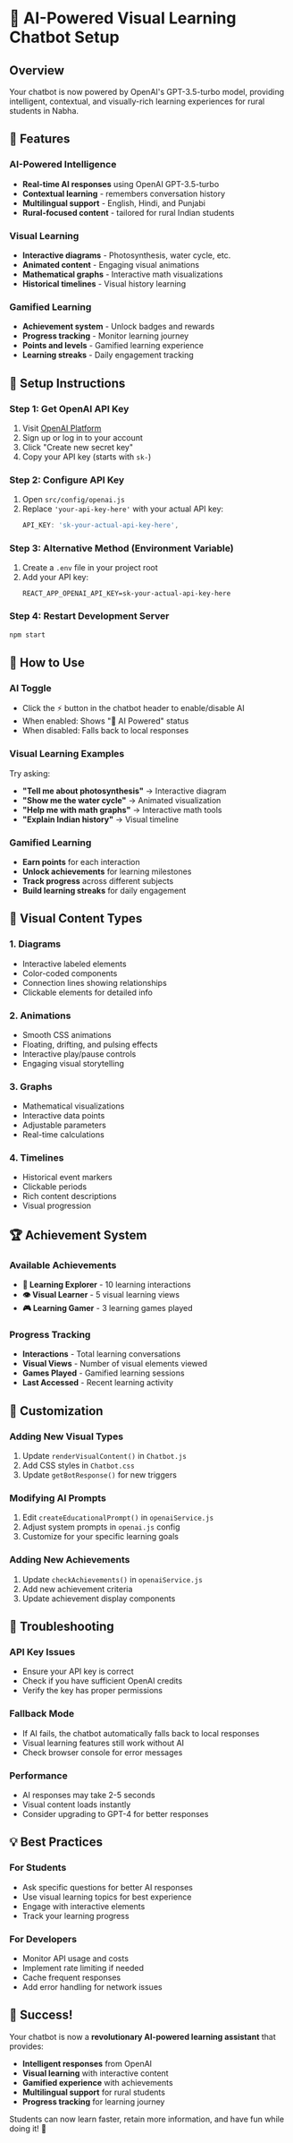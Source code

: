 # 🤖 AI-Powered Visual Learning Chatbot Setup

## Overview
Your chatbot is now powered by OpenAI's GPT-3.5-turbo model, providing intelligent, contextual, and visually-rich learning experiences for rural students in Nabha.

## 🚀 Features

### **AI-Powered Intelligence**
- **Real-time AI responses** using OpenAI GPT-3.5-turbo
- **Contextual learning** - remembers conversation history
- **Multilingual support** - English, Hindi, and Punjabi
- **Rural-focused content** - tailored for rural Indian students

### **Visual Learning**
- **Interactive diagrams** - Photosynthesis, water cycle, etc.
- **Animated content** - Engaging visual animations
- **Mathematical graphs** - Interactive math visualizations
- **Historical timelines** - Visual history learning

### **Gamified Learning**
- **Achievement system** - Unlock badges and rewards
- **Progress tracking** - Monitor learning journey
- **Points and levels** - Gamified learning experience
- **Learning streaks** - Daily engagement tracking

## 🔧 Setup Instructions

### **Step 1: Get OpenAI API Key**
1. Visit [OpenAI Platform](https://platform.openai.com/api-keys)
2. Sign up or log in to your account
3. Click "Create new secret key"
4. Copy your API key (starts with `sk-`)

### **Step 2: Configure API Key**
1. Open `src/config/openai.js`
2. Replace `'your-api-key-here'` with your actual API key:
   ```javascript
   API_KEY: 'sk-your-actual-api-key-here',
   ```

### **Step 3: Alternative Method (Environment Variable)**
1. Create a `.env` file in your project root
2. Add your API key:
   ```
   REACT_APP_OPENAI_API_KEY=sk-your-actual-api-key-here
   ```

### **Step 4: Restart Development Server**
```bash
npm start
```

## 🎯 How to Use

### **AI Toggle**
- Click the ⚡ button in the chatbot header to enable/disable AI
- When enabled: Shows "🤖 AI Powered" status
- When disabled: Falls back to local responses

### **Visual Learning Examples**
Try asking:
- **"Tell me about photosynthesis"** → Interactive diagram
- **"Show me the water cycle"** → Animated visualization
- **"Help me with math graphs"** → Interactive math tools
- **"Explain Indian history"** → Visual timeline

### **Gamified Learning**
- **Earn points** for each interaction
- **Unlock achievements** for learning milestones
- **Track progress** across different subjects
- **Build learning streaks** for daily engagement

## 🎨 Visual Content Types

### **1. Diagrams**
- Interactive labeled elements
- Color-coded components
- Connection lines showing relationships
- Clickable elements for detailed info

### **2. Animations**
- Smooth CSS animations
- Floating, drifting, and pulsing effects
- Interactive play/pause controls
- Engaging visual storytelling

### **3. Graphs**
- Mathematical visualizations
- Interactive data points
- Adjustable parameters
- Real-time calculations

### **4. Timelines**
- Historical event markers
- Clickable periods
- Rich content descriptions
- Visual progression

## 🏆 Achievement System

### **Available Achievements**
- **🌟 Learning Explorer** - 10 learning interactions
- **👁️ Visual Learner** - 5 visual learning views
- **🎮 Learning Gamer** - 3 learning games played

### **Progress Tracking**
- **Interactions** - Total learning conversations
- **Visual Views** - Number of visual elements viewed
- **Games Played** - Gamified learning sessions
- **Last Accessed** - Recent learning activity

## 🔧 Customization

### **Adding New Visual Types**
1. Update `renderVisualContent()` in `Chatbot.js`
2. Add CSS styles in `Chatbot.css`
3. Update `getBotResponse()` for new triggers

### **Modifying AI Prompts**
1. Edit `createEducationalPrompt()` in `openaiService.js`
2. Adjust system prompts in `openai.js` config
3. Customize for your specific learning goals

### **Adding New Achievements**
1. Update `checkAchievements()` in `openaiService.js`
2. Add new achievement criteria
3. Update achievement display components

## 🚨 Troubleshooting

### **API Key Issues**
- Ensure your API key is correct
- Check if you have sufficient OpenAI credits
- Verify the key has proper permissions

### **Fallback Mode**
- If AI fails, the chatbot automatically falls back to local responses
- Visual learning features still work without AI
- Check browser console for error messages

### **Performance**
- AI responses may take 2-5 seconds
- Visual content loads instantly
- Consider upgrading to GPT-4 for better responses

## 💡 Best Practices

### **For Students**
- Ask specific questions for better AI responses
- Use visual learning topics for best experience
- Engage with interactive elements
- Track your learning progress

### **For Developers**
- Monitor API usage and costs
- Implement rate limiting if needed
- Cache frequent responses
- Add error handling for network issues

## 🎉 Success!

Your chatbot is now a **revolutionary AI-powered learning assistant** that provides:
- **Intelligent responses** from OpenAI
- **Visual learning** with interactive content
- **Gamified experience** with achievements
- **Multilingual support** for rural students
- **Progress tracking** for learning journey

Students can now learn faster, retain more information, and have fun while doing it! 🚀
